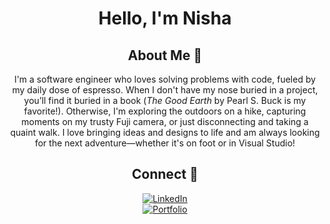 <div align="center">

# Hello, I'm Nisha 

## About Me 🌱   

I'm a software engineer who loves solving problems with code, fueled by my daily dose of espresso. When I don't have my nose buried in a project, you’ll find it buried in a book (*The Good Earth* by Pearl S. Buck is my favorite!). Otherwise, I'm exploring the outdoors on a hike, capturing moments on my trusty Fuji camera, or just disconnecting and taking a quaint walk. I love bringing ideas and designs to life and am always looking for the next adventure—whether it's on foot or in Visual Studio!  

## Connect 🔗

<a href="https://www.linkedin.com/in/nisha-ahamed" target="_blank">
  <img src="https://cdn-icons-png.flaticon.com/24/174/174857.png" alt="LinkedIn">
</a>
<br>
<a href="https://www.nisha-ahamed.com" target="_blank">
  <img src="https://cdn-icons-png.flaticon.com/24/4140/4140047.png" alt="Portfolio">
</a>

</div>
